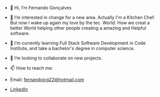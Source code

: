 - 👋 Hi, I’m Fernando Gonçalves 
- 👀 I’m interested in change for a new area. Actually I'm a Kitchen Chef. But now I wake up again my love by the tec. World. How we creat a better World helping other people creating a amazing and Helpful software. 
- 🌱 I’m currently learning Full Stack Software Development in Code Institute, and take a bachelor's degree in computer science. 
- 💞️ I’m looking to collaborate on new projects. 
- 📫 How to reach me:

- Email: fernandojcg22@hotmail.com
- [LinkedIn](www.linkedin.com/in/fernando-goncalves2202)

<!---
Goncalves95/Goncalves95 is a ✨ special ✨ repository because its `README.md` (this file) appears on your GitHub profile.
You can click the Preview link to take a look at your changes.
--->
